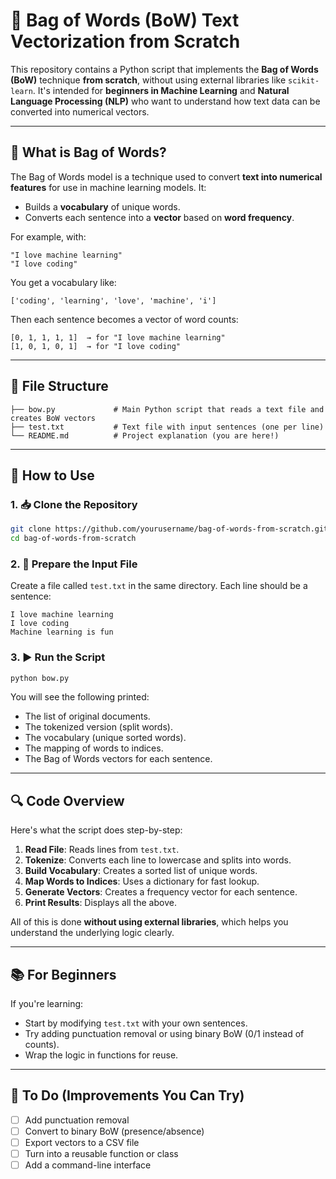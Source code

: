 # 🧠 Bag of Words (BoW) Text Vectorization from Scratch

This repository contains a Python script that implements the **Bag of Words (BoW)** technique **from scratch**, without using external libraries like `scikit-learn`. It's intended for **beginners in Machine Learning** and **Natural Language Processing (NLP)** who want to understand how text data can be converted into numerical vectors.

---

## 📄 What is Bag of Words?

The Bag of Words model is a technique used to convert **text into numerical features** for use in machine learning models. It:

* Builds a **vocabulary** of unique words.
* Converts each sentence into a **vector** based on **word frequency**.

For example, with:

```
"I love machine learning"
"I love coding"
```

You get a vocabulary like:

```
['coding', 'learning', 'love', 'machine', 'i']
```

Then each sentence becomes a vector of word counts:

```
[0, 1, 1, 1, 1]  → for "I love machine learning"
[1, 0, 1, 0, 1]  → for "I love coding"
```

---

## 📁 File Structure

```
├── bow.py             # Main Python script that reads a text file and creates BoW vectors
├── test.txt           # Text file with input sentences (one per line)
└── README.md          # Project explanation (you are here!)
```

---

## 🚀 How to Use

### 1. 📥 Clone the Repository

```bash
git clone https://github.com/yourusername/bag-of-words-from-scratch.git
cd bag-of-words-from-scratch
```

### 2. 📝 Prepare the Input File

Create a file called `test.txt` in the same directory. Each line should be a sentence:

```
I love machine learning
I love coding
Machine learning is fun
```

### 3. ▶️ Run the Script

```bash
python bow.py
```

You will see the following printed:

* The list of original documents.
* The tokenized version (split words).
* The vocabulary (unique sorted words).
* The mapping of words to indices.
* The Bag of Words vectors for each sentence.

---

## 🔍 Code Overview

Here's what the script does step-by-step:

1. **Read File**: Reads lines from `test.txt`.
2. **Tokenize**: Converts each line to lowercase and splits into words.
3. **Build Vocabulary**: Creates a sorted list of unique words.
4. **Map Words to Indices**: Uses a dictionary for fast lookup.
5. **Generate Vectors**: Creates a frequency vector for each sentence.
6. **Print Results**: Displays all the above.

All of this is done **without using external libraries**, which helps you understand the underlying logic clearly.

---

## 📚 For Beginners

If you're learning:

* Start by modifying `test.txt` with your own sentences.
* Try adding punctuation removal or using binary BoW (0/1 instead of counts).
* Wrap the logic in functions for reuse.

---

## 🧼 To Do (Improvements You Can Try)

* [ ] Add punctuation removal
* [ ] Convert to binary BoW (presence/absence)
* [ ] Export vectors to a CSV file
* [ ] Turn into a reusable function or class
* [ ] Add a command-line interface
